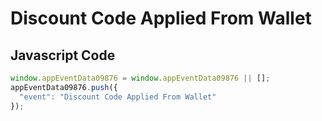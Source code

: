 # Discount Code Applied From Wallet

### 

## Javascript Code
```js
window.appEventData09876 = window.appEventData09876 || [];
appEventData09876.push({
  "event": "Discount Code Applied From Wallet"
});
```







